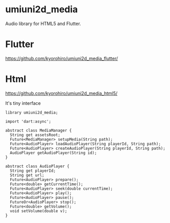 # umiuni2d_media

Audio library for HTML5 and Flutter.

# Flutter
https://github.com/kyorohiro/umiuni2d_media_flutter/

# Html
https://github.com/kyorohiro/umiuni2d_media_html5/

It's tiny interface

```
library umiuni2d_media;

import 'dart:async';

abstract class MediaManager {
  String get assetsRoot;
  Future<MediaManager> setupMedia(String path);
  Future<AudioPlayer> loadAudioPlayer(String playerId, String path);
  Future<AudioPlayer> createAudioPlayer(String playerId, String path);
  AudioPlayer getAudioPlayer(String id);
}

abstract class AudioPlayer {
  String get playerId;
  String get url;
  Future<AudioPlayer> prepare();
  Future<double> getCurrentTime();
  Future<AudioPlayer> seek(double currentTime);
  Future<AudioPlayer> play();
  Future<AudioPlayer> pause();
  FutureOr<AudioPlayer> stop();
  Future<double> getVolume();
  void setVolume(double v);
}
```

